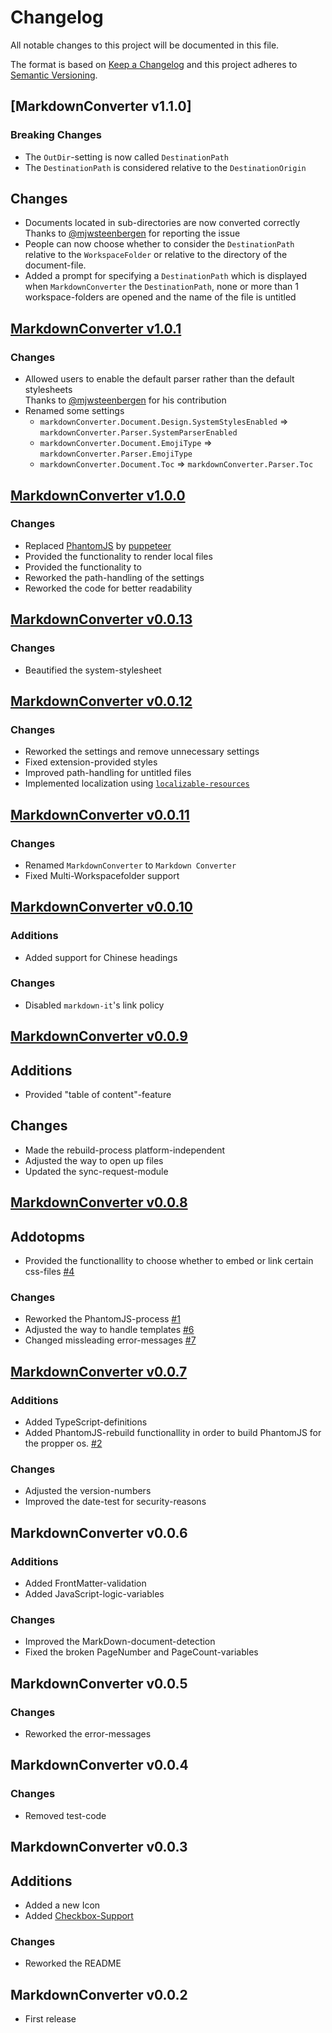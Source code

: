 # Changelog
All notable changes to this project will be documented in this file.

The format is based on [Keep a Changelog](http://keepachangelog.com/en/1.0.0/)
and this project adheres to [Semantic Versioning](http://semver.org/spec/v2.0.0.html).

## [MarkdownConverter v1.1.0]
### Breaking Changes
  - The `OutDir`-setting is now called `DestinationPath`
  - The `DestinationPath` is considered relative to the `DestinationOrigin`

## Changes
  - Documents located in sub-directories are now converted correctly  
    Thanks to [@mjwsteenbergen](https://github.com/mjwsteenbergen) for reporting the issue
  - People can now choose whether to consider the `DestinationPath` relative to the `WorkspaceFolder` or relative to the directory of the document-file.
  - Added a prompt for specifying a `DestinationPath` which is displayed when `MarkdownConverter` the `DestinationPath`, none or more than 1 workspace-folders are opened and the name of the file is untitled

## [MarkdownConverter v1.0.1]
### Changes
  - Allowed users to enable the default parser rather than the default stylesheets  
    Thanks to [@mjwsteenbergen](https://github.com/mjwsteenbergen) for his contribution
  - Renamed some settings
    - `markdownConverter.Document.Design.SystemStylesEnabled` => `markdownConverter.Parser.SystemParserEnabled`
    - `markdownConverter.Document.EmojiType` => `markdownConverter.Parser.EmojiType`
    - `markdownConverter.Document.Toc` => `markdownConverter.Parser.Toc`

## [MarkdownConverter v1.0.0]
### Changes
  - Replaced [PhantomJS](http://phantomjs.org/) by [puppeteer](https://github.com/GoogleChrome/puppeteer)
  - Provided the functionality to render local files
  - Provided the functionality to 
  - Reworked the path-handling of the settings
  - Reworked the code for better readability

## [MarkdownConverter v0.0.13]
### Changes
  - Beautified the system-stylesheet

## [MarkdownConverter v0.0.12]
### Changes
  - Reworked the settings and remove unnecessary settings
  - Fixed extension-provided styles
  - Improved path-handling for untitled files
  - Implemented localization using [`localizable-resources`](https://npmjs.org/package/localizable-resources)

## [MarkdownConverter v0.0.11]
### Changes
  - Renamed `MarkdownConverter` to `Markdown Converter`
  - Fixed Multi-Workspacefolder support

## [MarkdownConverter v0.0.10]
### Additions
  - Added support for Chinese headings

### Changes
  - Disabled `markdown-it`'s link policy

## [MarkdownConverter v0.0.9]
## Additions
  - Provided "table of content"-feature

## Changes
  - Made the rebuild-process platform-independent
  - Adjusted the way to open up files
  - Updated the sync-request-module

## [MarkdownConverter v0.0.8]
## Addotopms
  - Provided the functionallity to choose whether to embed or link certain css-files [#4](https://github.com/manuth/MarkdownConverter/issues/4)

### Changes
  - Reworked the PhantomJS-process [#1](https://github.com/manuth/MarkdownConverter/issues/1)
  - Adjusted the way to handle templates [#6](https://github.com/manuth/MarkdownConverter/issues/6)
  - Changed missleading error-messages [#7](https://github.com/manuth/MarkdownConverter/issues/7)

## [MarkdownConverter v0.0.7]
### Additions
  - Added TypeScript-definitions
  - Added PhantomJS-rebuild functionallity in order to build PhantomJS for the propper os. [#2](https://github.com/manuth/MarkdownConverter/issues/2)

### Changes
  - Adjusted the version-numbers
  - Improved the date-test for security-reasons

## MarkdownConverter v0.0.6
### Additions
  - Added FrontMatter-validation
  - Added JavaScript-logic-variables

### Changes
  - Improved the MarkDown-document-detection
  - Fixed the broken PageNumber and PageCount-variables

## MarkdownConverter v0.0.5
### Changes
  - Reworked the error-messages

## MarkdownConverter v0.0.4
### Changes
  - Removed test-code

## MarkdownConverter v0.0.3
## Additions
  - Added a new Icon
  - Added [Checkbox-Support](https://www.npmjs.com/package/markdown-it-checkbox)

### Changes
  - Reworked the README

## MarkdownConverter v0.0.2
  - First release

<!--- References -->
[MarkdownConverter v1.0.1]: https://github.com/manuth/MarkdownConverter/compare/v1.0.0...v1.0.1
[MarkdownConverter v1.0.0]: https://github.com/manuth/MarkdownConverter/compare/v0.0.13...v1.0.0
[MarkdownConverter v0.0.13]: https://github.com/manuth/MarkdownConverter/compare/v0.0.12...v0.0.13
[MarkdownConverter v0.0.12]: https://github.com/manuth/MarkdownConverter/compare/v0.0.11...v0.0.12
[MarkdownConverter v0.0.11]: https://github.com/manuth/MarkdownConverter/compare/v0.0.10...v0.0.11
[MarkdownConverter v0.0.10]: https://github.com/manuth/MarkdownConverter/compare/v0.0.9...v0.0.10
[MarkdownConverter v0.0.9]: https://github.com/manuth/MarkdownConverter/compare/v0.0.8...v0.0.9
[MarkdownConverter v0.0.8]: https://github.com/manuth/MarkdownConverter/compare/v0.0.7...v0.0.8
[MarkdownConverter v0.0.7]: https://github.com/manuth/MarkdownConverter/compare/v0.0.4...v0.0.7